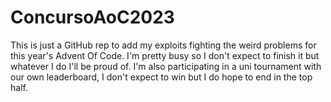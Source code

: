 # ConcursoAoC2023
This is just a GitHub rep to add my exploits fighting the weird problems for this year's Advent Of Code. I'm pretty busy so I don't expect to finish it but whatever I do I'll be proud of.
I'm also participating in a uni tournament with our own leaderboard, I don't expect to win but I do hope to end in the top half.
